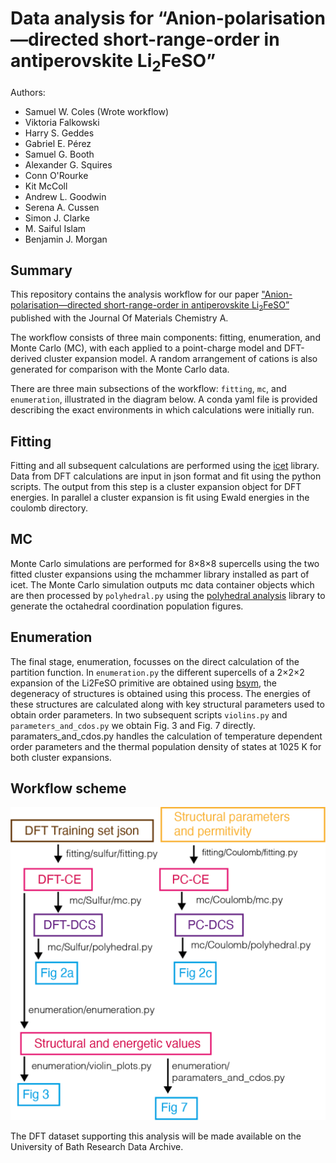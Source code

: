 # Data analysis for &ldquo;Anion-polarisation&mdash;directed short-range-order in antiperovskite Li<sub>2</sub>FeSO&rdquo;

Authors:
- Samuel W. Coles (Wrote workflow)
- Viktoria Falkowski
- Harry S. Geddes
- Gabriel E. Pérez
- Samuel G. Booth
- Alexander G. Squires 
- Conn O'Rourke
- Kit McColl
- Andrew L. Goodwin
- Serena A. Cussen
- Simon J. Clarke
- M. Saiful Islam
- Benjamin J. Morgan

## Summary

This repository contains the analysis workflow for our paper ["Anion-polarisation&mdash;directed short-range-order in antiperovskite Li<sub>2</sub>FeSO”](https://doi.org/10.1039/D2TA10037A) published with the Journal Of Materials Chemistry A.

The workflow consists of three main components: fitting, enumeration, and Monte Carlo (MC), with each applied to a point-charge model and DFT-derived cluster expansion model. A random arrangement of cations is also generated for comparison with the Monte Carlo data. 

There are three main subsections of the workflow: `fitting`, `mc`, and `enumeration`, illustrated in the diagram below. 
A conda yaml file is provided describing the exact environments in which calculations were initially run.

## Fitting

Fitting and all subsequent calculations are performed using the [icet](https://icet.materialsmodeling.org) library. Data from DFT calculations are input in json format and fit using the python scripts. The output from this step is a cluster expansion object for DFT energies. In parallel a cluster expansion is fit using Ewald energies in the coulomb directory.

## MC

Monte Carlo simulations are performed for 8&times;8&times;8 supercells using the two fitted cluster expansions using the mchammer library installed as part of icet. The Monte Carlo simulation outputs mc data container objects which are then processed by `polyhedral.py` using the [polyhedral analysis](https://polyhedral-analysis.readthedocs.io/en/latest/) library to generate the octahedral coordination population figures.

## Enumeration

The final stage, enumeration, focusses on the direct calculation of the partition function. In `enumeration.py` the different supercells of a 2&times;2&times;2 expansion of the Li2FeSO primitive are obtained using [bsym](https://joss.theoj.org/papers/10.21105/joss.00370), the degeneracy of structures is obtained using this process. The energies of these structures are calculated along with key structural parameters used to obtain order parameters. In two subsequent scripts `violins.py` and `parameters_and_cdos.py` we obtain Fig. 3 and Fig. 7 directly. paramaters_and_cdos.py handles the calculation of temperature dependent order parameters and the thermal population density of states at 1025 K for both cluster expansions.

## Workflow scheme

![](./workflow.png)

The DFT dataset supporting this analysis will be made available on the University of Bath Research Data Archive.
